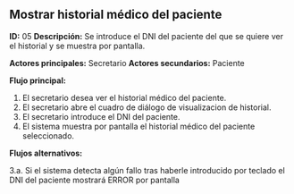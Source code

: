 ## Mostrar historial médico del paciente
**ID:** 05 **Descripción:** Se introduce el DNI del paciente del que se quiere ver el historial y se muestra por pantalla.

**Actores principales:** Secretario **Actores secundarios:** Paciente

**Flujo principal:**
1. El secretario desea ver el historial médico del paciente.
2. El secretario abre el cuadro de diálogo de visualizacion de historial.
3. El secretario introduce el DNI del paciente.
4. El sistema muestra por pantalla el historial médico del paciente seleccionado.

**Flujos alternativos:**

3.a. Si el sistema detecta algún fallo tras haberle introducido por teclado el DNI del paciente mostrará ERROR por pantalla
